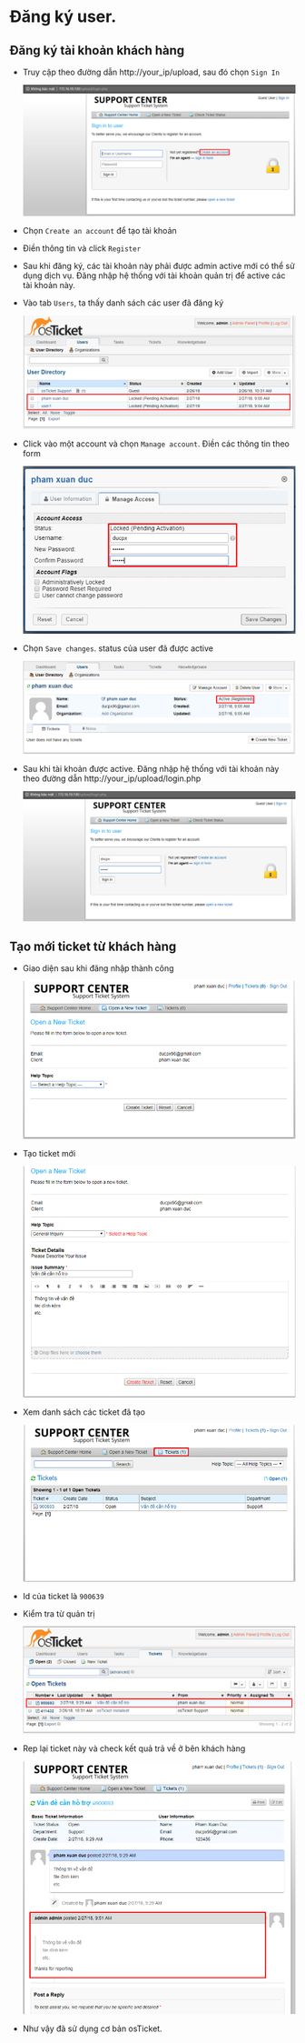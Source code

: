 # Đăng ký user.

## Đăng ký tài khoản khách hàng
- Truy cập theo đường dẫn http://your_ip/upload, sau đó chọn `Sign In`

	![](../images/user1.png)
	
- Chọn `Create an account` để tạo tài khoản

- Điền thông tin và click `Register`

- Sau khi đăng ký, các tài khoản này phải được admin active mới có thể sử dụng dịch vụ. Đăng nhập hệ thống với tài khoản quản trị để active các tài khoản này.
- Vào tab `Users`, ta thấy danh sách các user đã đăng ký

	![](../images/usersregister.png)
	
- Click vào một account và chọn `Manage account`. Điền các thông tin theo form

	![](../images/confimuser.png)
	
- Chọn `Save changes`. status của user đã được active

	![](../images/statususer.png)
	
- Sau khi tài khoản được active. Đăng nhập hệ thống với tài khoản này theo đường dẫn http://your_ip/upload/login.php

	![](../images/userlogin.png)
	
## Tạo mới ticket từ khách hàng
- Giao diện sau khi đăng nhập thành công

	![](../images/userlayout.png)
	
- Tạo ticket mới

	![](../images/createticket.png)
	
- Xem danh sách các ticket đã tạo

	![](../images/userticket.png)
	
- Id của ticket là `900639`

- Kiểm tra từ quản trị

	![](../images/allticket.png)
	
- Rep lại ticket này và check kết quả trả về ở bên khách hàng

	![](../images/adminrep.png)
	
- Như vậy đã sử dụng cơ bản osTicket.